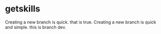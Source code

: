# getskills
Creating a new branch is quick.
that is true.
Creating a new branch is quick and simple.
this is branch dev.
